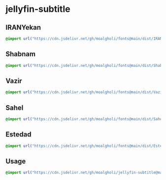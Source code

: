 # jellyfin-subtitle

## IRANYekan

```css
@import url("https://cdn.jsdelivr.net/gh/moalgholi/fonts@main/dist/IRANYekan/IRANYekan.css");
```

## Shabnam

```css
@import url("https://cdn.jsdelivr.net/gh/moalgholi/fonts@main/dist/Shabnam/Shabnam.css");
```

## Vazir

```css
@import url("https://cdn.jsdelivr.net/gh/moalgholi/fonts@main/dist/Vazir/Vazir.css");
```

## Sahel

```css
@import url("https://cdn.jsdelivr.net/gh/moalgholi/fonts@main/dist/Sahel/Sahel.css");
```

## Estedad

```css
@import url("https://cdn.jsdelivr.net/gh/moalgholi/fonts@main/dist/Estedad/Estedad.css");
```

## Usage

```css
@import url("https://cdn.jsdelivr.net/gh/moalgholi/jellyfin-subtitle@main/persian/font.css");
```

